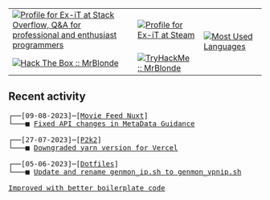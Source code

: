 <table>
    <tr>
        <td>
            <a href="https://stackoverflow.com/users/3351720/ex-it">
                <img alt="Profile for Ex-iT at Stack Overflow, Q&amp;A for professional and enthusiast programmers" src="https://stackoverflow.com/users/flair/3351720.png?theme=dark" />
            </a>
        </td>
        <td>
            <a href="https://steamcommunity.com/id/Ex-iT">
                <img alt="Profile for Ex-iT at Steam" src="https://steamcommunity-a.akamaihd.net/public/shared/images/header/globalheader_logo.png" />
            </a>
        </td>
        <td rowspan="2">
            <a href="https://github.com/Ex-iT/">
                <img alt="Most Used Languages" src="https://github-readme-stats.vercel.app/api/top-langs/?username=ex-it&layout=compact&theme=algolia" />
            </a>
        </td>
    </tr>
    <tr>
        <td>
            <a href="https://app.hackthebox.eu/profile/169430">
                <img alt="Hack The Box :: MrBlonde" src="https://www.hackthebox.eu/badge/image/169430" />
            </a>
        </td>
        <td>
            <a href="https://tryhackme.com/p/MrBlonde/">
                <img alt="TryHackMe :: MrBlonde" src="https://ishetaldonderdag.nl/proxy/thm" />
            </a>
        </td>
    </tr>
</table>

<h2>Recent activity</h2>

<pre>
┌──[09-08-2023]─[<a href="https://github.com/Ex-iT/movie-feed-nuxt">Movie Feed Nuxt</a>]
└───■ <a href="https://github.com/Ex-iT/movie-feed-nuxt/commit/0cf1815ae79263b1d717919a07542eb793ce1c5b">Fixed API changes in MetaData Guidance</a><br />
┌──[27-07-2023]─[<a href="https://github.com/Ex-iT/P2K2">P2k2</a>]
└───■ <a href="https://github.com/Ex-iT/P2K2/commit/e011489713b0d20f40117dcf32f7b8ebf7f95308">Downgraded yarn version for Vercel</a><br />
┌──[05-06-2023]─[<a href="https://github.com/Ex-iT/dotfiles">Dotfiles</a>]
└───■ <a href="https://github.com/Ex-iT/dotfiles/commit/d5464d2df8ace73e606cd04a6572925a8eacd202">Update and rename genmon_ip.sh to genmon_vpnip.sh

Improved with better boilerplate code</a><br />
</pre>